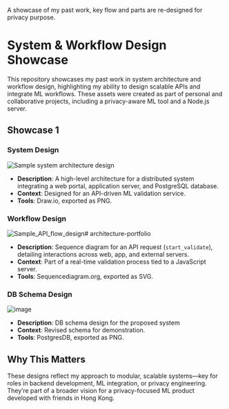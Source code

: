 A showcase of my past work, key flow and parts are re-designed for privacy purpose. 

# System & Workflow Design Showcase

This repository showcases my past work in system architecture and workflow design, highlighting my ability to design scalable APIs and integrate ML workflows. These assets were created as part of personal and collaborative projects, including a privacy-aware ML tool and a Node.js server.

## Showcase 1

### System Design
![Sample system architecture design](https://github.com/user-attachments/assets/166e1e5b-e855-461b-9acc-ff057eb56270)

- **Description**: A high-level architecture for a distributed system integrating a web portal, application server, and PostgreSQL database.
- **Context**: Designed for an API-driven ML validation service.
- **Tools**: Draw.io, exported as PNG.

### Workflow Design
![Sample_API_flow_design](https://github.com/user-attachments/assets/9a42dd7b-d188-4f12-9b83-e0020960a071)# architecture-portfolio

- **Description**: Sequence diagram for an API request (`start_validate`), detailing interactions across web, app, and external servers.
- **Context**: Part of a real-time validation process tied to a JavaScript server.
- **Tools**: Sequencediagram.org, exported as SVG.

### DB Schema Design
![image](https://github.com/user-attachments/assets/d6a6f2ff-7a59-491b-9285-ad9e8d5021f7)

- **Description**: DB schema design for the proposed system
- **Context**: Revised schema for demonstration.
- **Tools**: PostgresDB, exported as PNG.

## Why This Matters
These designs reflect my approach to modular, scalable systems—key for roles in backend development, ML integration, or privacy engineering. They’re part of a broader vision for a privacy-focused ML product developed with friends in Hong Kong.
